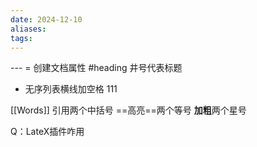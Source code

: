 ```yaml
---
date: 2024-12-10
aliases: 
tags:
---
```

 --- =  创建文档属性
#heading 井号代表标题
 - 无序列表横线加空格
	111
	
	

[[Words]]  引用两个中括号
  ==高亮==两个等号
  **加粗**两个星号


Q：LateX插件咋用